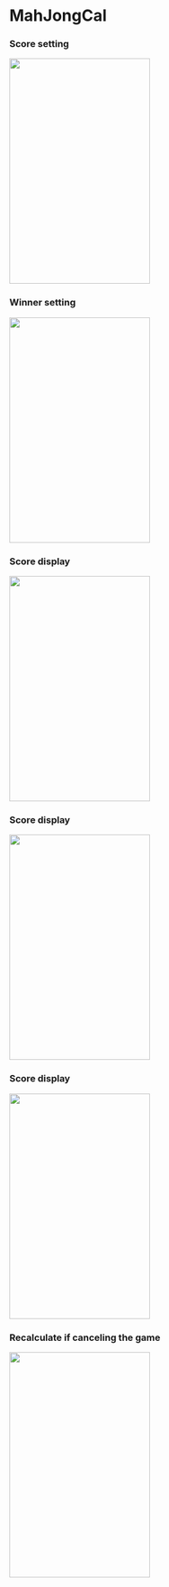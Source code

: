 # MahJongCal

<h3>Score setting</h3>
<img src="https://user-images.githubusercontent.com/64913859/106717835-2e404680-663b-11eb-93a2-d744b75db4a0.jpeg" data-canonical-src="https://gyazo.com/eb5c5741b6a9a16c692170a41a49c858.png" width="250" height="400" />
<h3>Winner setting</h3>
<img src="https://user-images.githubusercontent.com/64913859/106717840-300a0a00-663b-11eb-845e-8a0bfb61e9e3.jpeg" data-canonical-src="https://gyazo.com/eb5c5741b6a9a16c692170a41a49c858.png" width="250" height="400" />
<h3>Score display</h3>
<img src="https://user-images.githubusercontent.com/64913859/106717837-2f717380-663b-11eb-8970-64c6de94486b.jpeg" data-canonical-src="https://gyazo.com/eb5c5741b6a9a16c692170a41a49c858.png" width="250" height="400" />
<h3>Score display</h3>
<img src="https://user-images.githubusercontent.com/64913859/106717841-300a0a00-663b-11eb-9a94-56375fd1b371.jpeg" data-canonical-src="https://gyazo.com/eb5c5741b6a9a16c692170a41a49c858.png" width="250" height="400" />
<h3>Score display</h3>
<img src="https://user-images.githubusercontent.com/64913859/106717844-30a2a080-663b-11eb-93d1-26fa54750f77.jpeg" data-canonical-src="https://gyazo.com/eb5c5741b6a9a16c692170a41a49c858.png" width="250" height="400" />
<h3>Recalculate if canceling the game</h3>
<img src="https://user-images.githubusercontent.com/64913859/106717845-313b3700-663b-11eb-8f32-37a1cda086af.jpeg" data-canonical-src="https://gyazo.com/eb5c5741b6a9a16c692170a41a49c858.png" width="250" height="400" />
